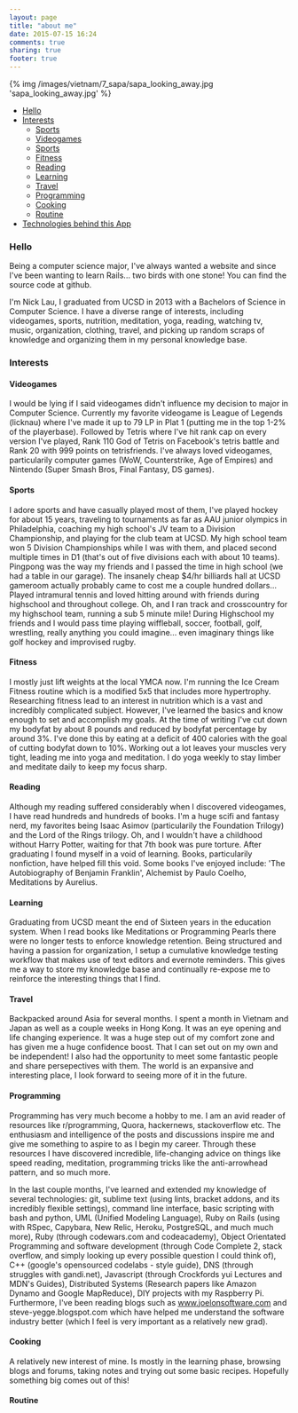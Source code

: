 ```yaml
---
layout: page
title: "about me"
date: 2015-07-15 16:24
comments: true
sharing: true
footer: true
---
```


{% img /images/vietnam/7_sapa/sapa_looking_away.jpg 'sapa_looking_away.jpg' %}

- [Hello](#hello)
- [Interests](#interests)
  - [Sports](#sports)
  - [Videogames](#videogames)
  - [Sports](#sports)
  - [Fitness](#fitness)
  - [Reading](#reading)
  - [Learning](#learning)
  - [Travel](#travel)
  - [Programming](#programming)
  - [Cooking](#cooking)
  - [Routine](#routine)
- [Technologies behind this App](#technologies)

<a name="Hello"></a>
### Hello

Being a computer science major, I've always wanted a website and since I've been wanting to learn Rails... two birds with one stone! You can find the source code at github.

I'm Nick Lau, I graduated from UCSD in 2013 with a Bachelors of Science in Computer Science. I have a diverse range of interests, including videogames, sports, nutrition, meditation, yoga, reading, watching tv, music, organization, clothing, travel, and picking up random scraps of knowledge and organizing them in my personal knowledge base.

<a name="interests"></a>
### Interests

<a name="videogames"></a>
#### Videogames

I would be lying if I said videogames didn't influence my decision to major in Computer Science. Currently my favorite videogame is League of Legends (licknau) where I've made it up to 79 LP in Plat 1 (putting me in the top 1-2% of the playerbase). Followed by Tetris where I've hit rank cap on every version I've played, Rank 110 God of Tetris on Facebook's tetris battle and Rank 20 with 999 points on tetrisfriends. I've always loved videogames, particularily computer games (WoW, Counterstrike, Age of Empires) and Nintendo (Super Smash Bros, Final Fantasy, DS games).

<a name="sports"></a>
#### Sports

I adore sports and have casually played most of them, I've played hockey for about 15 years, traveling to tournaments as far as AAU junior olympics in Philadelphia, coaching my high school's JV team to a Division Championship, and playing for the club team at UCSD. My high school team won 5 Division Championships while I was with them, and placed second multiple times in D1 (that's out of five divisions each with about 10 teams). Pingpong was the way my friends and I passed the time in high school (we had a table in our garage). The insanely cheap $4/hr billiards hall at UCSD gameroom actually probably came to cost me a couple hundred dollars... Played intramural tennis and loved hitting around with friends during highschool and throughout college. Oh, and I ran track and crosscountry for my highschool team, running a sub 5 minute mile! During Highschool my friends and I would pass time playing wiffleball, soccer, football, golf, wrestling, really anything you could imagine... even imaginary things like golf hockey and improvised rugby.

<a name="fitness"></a>
#### Fitness

I mostly just lift weights at the local YMCA now. I'm running the Ice Cream Fitness routine which is a modified 5x5 that includes more hypertrophy. Researching fitness lead to an interest in nutrition which is a vast and incredibly complicated subject. However, I've learned the basics and know enough to set and accomplish my goals. At the time of writing I've cut down my bodyfat by about 8 pounds and reduced by bodyfat percentage by around 3%. I've done this by eating at a deficit of 400 calories with the goal of cutting bodyfat down to 10%. Working out a lot leaves your muscles very tight, leading me into yoga and meditation. I do yoga weekly to stay limber and meditate daily to keep my focus sharp.

<a name="reading"></a>
#### Reading

Although my reading suffered considerably when I discovered videogames, I have read hundreds and hundreds of books. I'm a huge scifi and fantasy nerd, my favorites being Isaac Asimov (particularily the Foundation Trilogy) and the Lord of the Rings trilogy. Oh, and I wouldn't have a childhood without Harry Potter, waiting for that 7th book was pure torture. After graduating I found myself in a void of learning. Books, particularily nonfiction, have helped fill this void. Some books I've enjoyed include: 'The Autobiography of Benjamin Franklin', Alchemist by Paulo Coelho, Meditations by Aurelius.

<a name="learning"></a>
#### Learning

Graduating from UCSD meant the end of Sixteen years in the education system. When I read books like Meditations or Programming Pearls there were no longer tests to enforce knowledge retention. Being structured and having a passion for organization, I setup a cumulative knowledge testing workflow that makes use of text editors and evernote reminders. This gives me a way to store my knowledge base and continually re-expose me to reinforce the interesting things that I find.

<a name="travel"></a>
#### Travel

Backpacked around Asia for several months. I spent a month in Vietnam and Japan as well as a couple weeks in Hong Kong. It was an eye opening and life changing experience. It was a huge step out of my comfort zone and has given me a huge confidence boost. That I can set out on my own and be independent! I also had the opportunity to meet some fantastic people and share persepectives with them. The world is an expansive and interesting place, I look forward to seeing more of it in the future.

<a name="programming"></a>
#### Programming

Programming has very much become a hobby to me. I am an avid reader of resources like r/programming, Quora, hackernews, stackoverflow etc. The enthusiasm and intelligence of the posts and discussions inspire me and give me something to aspire to as I begin my career. Through these resources I have discovered incredible, life-changing advice on things like speed reading, meditation, programming tricks like the anti-arrowhead pattern, and so much more.

In the last couple months, I've learned and extended my knowledge of several technologies: git, sublime text (using lints, bracket addons, and its incredibly flexible settings), command line interface, basic scripting with bash and python, UML (Unified Modeling Language), Ruby on Rails (using with RSpec, Capybara, New Relic, Heroku, PostgreSQL, and much much more), Ruby (through codewars.com and codeacademy), Object Orientated Programming and software development (through Code Complete 2, stack overflow, and simply looking up every possible question I could think of), C++ (google's opensourced codelabs - style guide), DNS (through struggles with gandi.net), Javascript (through Crockfords yui Lectures and MDN's Guides), Distributed Systems (Research papers like Amazon Dynamo and Google MapReduce), DIY projects with my Raspberry Pi. Furthermore, I've been reading blogs such as www.joelonsoftware.com and steve-yegge.blogspot.com which have helped me understand the software industry better (which I feel is very important as a relatively new grad).

<a name="cooking"></a>
#### Cooking

A relatively new interest of mine. Is mostly in the learning phase, browsing blogs and forums, taking notes and trying out some basic recipes. Hopefully something big comes out of this!

<a name="routine"></a>
#### Routine
